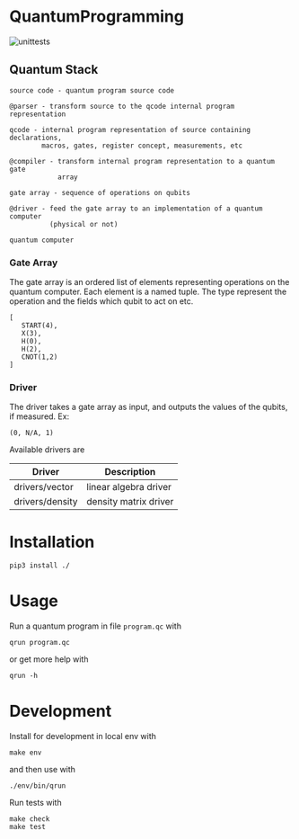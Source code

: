 # QuantumProgramming

![unittests](https://github.com/odanielson/QuantumProgramming/workflows/unittests/badge.svg)

## Quantum Stack

    source code - quantum program source code

    @parser - transform source to the qcode internal program representation

    qcode - internal program representation of source containing declarations,
            macros, gates, register concept, measurements, etc

    @compiler - transform internal program representation to a quantum gate
                array

    gate array - sequence of operations on qubits

    @driver - feed the gate array to an implementation of a quantum computer
              (physical or not)

    quantum computer

### Gate Array

The gate array is an ordered list of elements representing operations on the
quantum computer. Each element is a named tuple. The type represent the
operation and the fields which qubit to act on etc.

    [
       START(4),
       X(3),
       H(0),
       H(2),
       CNOT(1,2)
    ]


### Driver

The driver takes a gate array as input, and outputs the values of the
qubits, if measured. Ex:

    (0, N/A, 1)

Available drivers are

| Driver            | Description           |
| ----------------- | --------------------- |
| drivers/vector    | linear algebra driver |
| drivers/density   | density matrix driver |

# Installation

    pip3 install ./

# Usage

Run a quantum program in file `program.qc` with

    qrun program.qc

or get more help with

    qrun -h

# Development

Install for development in local env with

    make env

and then use with

    ./env/bin/qrun

Run tests with

    make check
    make test
